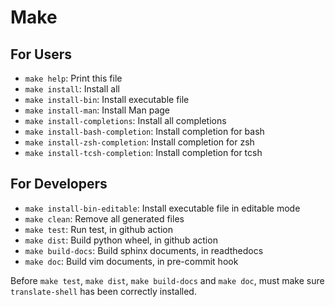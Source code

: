 # Make

## For Users

- `make help`: Print this file
- `make install`: Install all
- `make install-bin`: Install executable file
- `make install-man`: Install Man page
- `make install-completions`: Install all completions
- `make install-bash-completion`: Install completion for bash
- `make install-zsh-completion`: Install completion for zsh
- `make install-tcsh-completion`: Install completion for tcsh

## For Developers

- `make install-bin-editable`: Install executable file in editable mode
- `make clean`: Remove all generated files
- `make test`: Run test, in github action
- `make dist`: Build python wheel, in github action
- `make build-docs`: Build sphinx documents, in readthedocs
- `make doc`: Build vim documents, in pre-commit hook

Before `make test`, `make dist`, `make build-docs` and `make doc`, must make
sure `translate-shell` has been correctly installed.
